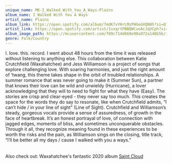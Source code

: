 ```yaml
---
unique_name: MK-I_Walked_With_You_A_Ways-Plains
album_name: I Walked With You A Ways
artist_name: Plains
album_link: https://open.spotify.com/album/7mdK7vYHrLMzPHGeGXQN0h?si=Qf_5P00RThOoZ5yRQeoWJw
artist_link: https://open.spotify.com/artist/1vxqrtPBBQWCuoAcJqVCph?si=PXrD54UtRBew5Ii-YQzOZw
album_image_path: https://mcusercontent.com/f89c714d668e98a972a148b5b/images/f33f92d7-ea39-53e7-cc13-3167e254f721.jpeg
genre: Folk/Country
---
```


I. love. this. record. I went about 48 hours from the time it was released without listening to anything else. This collaboration between Katie Crutchfield (Waxahatchee) and Jess Williamson is a project of songs that explore challenging love. With soaring harmonies, and just the right amount of ‘twang, this theme takes shape in the orbit of troubled relationships. A summer romance that was never going to make it (Summer Sun), a partner that knows their love can be wild and unwieldy (Hurricane), a lover acknowledging that they will to need to fight for what they have (Easy). The stories are crisp and clear-eyed - they never say too much. This creates the space for the words they do say to resonate, like when Crutchfield admits, “I can’t hide / in your line of sight” (Line of Sight). Crutchfield and Williamson’s steady, gorgeous vocals provide a sense of assuredness, of growth in the face of heartbreak. It’s an honest portrayal of love, of connection with jagged edges, moments of bliss, and sometimes unconquerable obstacles. Through it all, they recognize meaning found in these experiences to be worth the risks and the pain, as Williamson sings on the closing, title track, “I’ll be better all my days / cause I walked with you a ways.”     
</br>
<br>
Also check out: Waxahatchee's fantastic 2020 album <a href="https://open.spotify.com/album/4V1EQ7wQZUoiPjMY0WtY3M?si=6NothiFcQoOo1KQRatnGCw">Saint Cloud</a>
